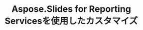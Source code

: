 ---
title: Aspose.Slides for Reporting Servicesを使用したカスタマイズ
type: docs
weight: 70
url: /ja/reportingservices/customization-using-aspose-slides-for-reporting-services/
---